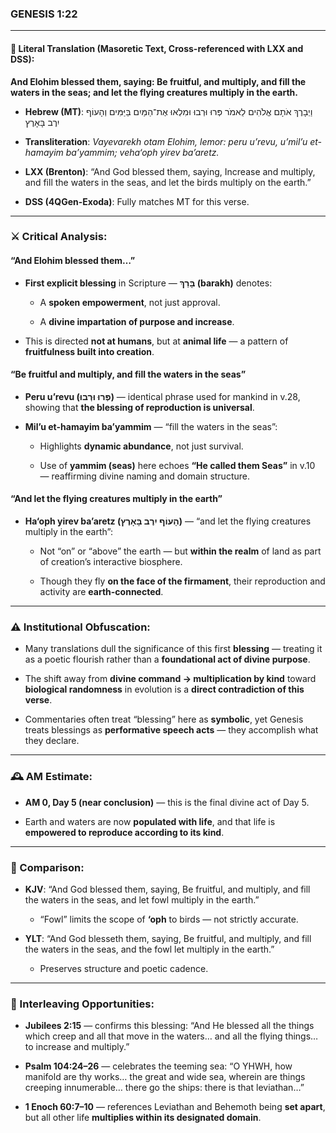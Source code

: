 ### **GENESIS 1:22**

---

#### 📜 Literal Translation (Masoretic Text, Cross-referenced with LXX and DSS):

**And Elohim blessed them, saying: Be fruitful, and multiply, and fill the waters in the seas; and let the flying creatures multiply in the earth.**

- **Hebrew (MT)**: וַיְבָרֶךְ אֹתָם אֱלֹהִים לֵאמֹר פְּרוּ וּרְבוּ וּמִלְאוּ אֶת־הַמַּיִם בַּיַּמִּים וְהָעוֹף יִרֶב בָּאָרֶץ
    
- **Transliteration**: _Vayevarekh otam Elohim, lemor: peru u’revu, u’mil’u et-hamayim ba’yammim; veha‘oph yirev ba’aretz._
    
- **LXX (Brenton)**: “And God blessed them, saying, Increase and multiply, and fill the waters in the seas, and let the birds multiply on the earth.”
    
- **DSS (4QGen-Exoda)**: Fully matches MT for this verse.
    

---

### ⚔️ Critical Analysis:

#### **“And Elohim blessed them…”**

- **First explicit blessing** in Scripture — **בָּרַךְ (barakh)** denotes:
    
    - A **spoken empowerment**, not just approval.
        
    - A **divine impartation of purpose and increase**.
        
- This is directed **not at humans**, but at **animal life** — a pattern of **fruitfulness built into creation**.
    

#### **“Be fruitful and multiply, and fill the waters in the seas”**

- **Peru u’revu (פְּרוּ וּרְבוּ)** — identical phrase used for mankind in v.28, showing that **the blessing of reproduction is universal**.
    
- **Mil’u et-hamayim ba’yammim** — “fill the waters in the seas”:
    
    - Highlights **dynamic abundance**, not just survival.
        
    - Use of **yammim (seas)** here echoes **“He called them Seas”** in v.10 — reaffirming divine naming and domain structure.
        

#### **“And let the flying creatures multiply in the earth”**

- **Ha‘oph yirev ba’aretz (הָעוֹף יִרֶב בָּאָרֶץ)** — “and let the flying creatures multiply in the earth”:
    
    - Not “on” or “above” the earth — but **within the realm** of land as part of creation’s interactive biosphere.
        
    - Though they fly **on the face of the firmament**, their reproduction and activity are **earth-connected**.
        

---

### ⚠️ Institutional Obfuscation:

- Many translations dull the significance of this first **blessing** — treating it as a poetic flourish rather than a **foundational act of divine purpose**.
    
- The shift away from **divine command → multiplication by kind** toward **biological randomness** in evolution is a **direct contradiction of this verse**.
    
- Commentaries often treat “blessing” here as **symbolic**, yet Genesis treats blessings as **performative speech acts** — they accomplish what they declare.
    

---

### 🕰️ AM Estimate:

- **AM 0, Day 5 (near conclusion)** — this is the final divine act of Day 5.
    
- Earth and waters are now **populated with life**, and that life is **empowered to reproduce according to its kind**.
    

---

### 📖 Comparison:

- **KJV**: “And God blessed them, saying, Be fruitful, and multiply, and fill the waters in the seas, and let fowl multiply in the earth.”
    
    - “Fowl” limits the scope of **‘oph** to birds — not strictly accurate.
        
- **YLT**: “And God blesseth them, saying, Be fruitful, and multiply, and fill the waters in the seas, and the fowl let multiply in the earth.”
    
    - Preserves structure and poetic cadence.
        

---

### 🔗 Interleaving Opportunities:

- **Jubilees 2:15** — confirms this blessing: “And He blessed all the things which creep and all that move in the waters… and all the flying things… to increase and multiply.”
    
- **Psalm 104:24–26** — celebrates the teeming sea: “O YHWH, how manifold are thy works… the great and wide sea, wherein are things creeping innumerable… there go the ships: there is that leviathan…”
    
- **1 Enoch 60:7–10** — references Leviathan and Behemoth being **set apart**, but all other life **multiplies within its designated domain**.